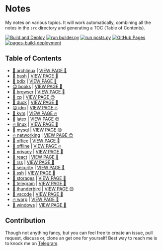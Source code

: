# Notes

My notes on various topics. It will work automatically, combining all the notes in the `src` directory and generating a TOC (Table of Contents).

[![Build and Deploy](https://github.com/SharafatKarim/notes/actions/workflows/action.yml/badge.svg)](https://github.com/SharafatKarim/notes/actions/workflows/action.yml)
[![run builder.py](https://github.com/SharafatKarim/notes/actions/workflows/action.yml/badge.svg)](https://github.com/SharafatKarim/notes/actions/workflows/action.yml)
[![run posts.py](https://github.com/SharafatKarim/notes/actions/workflows/posts.yml/badge.svg)](https://github.com/SharafatKarim/notes/actions/workflows/posts.yml)
[![GitHub Pages](https://github.com/SharafatKarim/notes/actions/workflows/gh-pages.yml/badge.svg)](https://github.com/SharafatKarim/notes/actions/workflows/gh-pages.yml)
[![pages-build-deployment](https://github.com/SharafatKarim/notes/actions/workflows/pages/pages-build-deployment/badge.svg)](https://github.com/SharafatKarim/notes/actions/workflows/pages/pages-build-deployment)


## Table of Contents

- [🤖 archlinux](src/archlinux.md) | <a href='https://sharafat.is-a.dev/notes/archlinux' target='_blank'>VIEW PAGE 👾</a>
- [🎸 bash](src/bash.md) | <a href='https://sharafat.is-a.dev/notes/bash' target='_blank'>VIEW PAGE 🚀</a>
- [🚀 bdix](src/bdix.md) | <a href='https://sharafat.is-a.dev/notes/bdix' target='_blank'>VIEW PAGE 🌈</a>
- [😊 books](src/books.md) | <a href='https://sharafat.is-a.dev/notes/books' target='_blank'>VIEW PAGE 🌟</a>
- [🌟 browser](src/browser.md) | <a href='https://sharafat.is-a.dev/notes/browser' target='_blank'>VIEW PAGE 🚀</a>
- [🚀 cp](src/cp.md) | <a href='https://sharafat.is-a.dev/notes/cp' target='_blank'>VIEW PAGE 😊</a>
- [🤖 duck](src/duck.md) | <a href='https://sharafat.is-a.dev/notes/duck' target='_blank'>VIEW PAGE 🍕</a>
- [😊 idm](src/idm.md) | <a href='https://sharafat.is-a.dev/notes/idm' target='_blank'>VIEW PAGE 🔥</a>
- [🌈 kvm](src/kvm.md) | <a href='https://sharafat.is-a.dev/notes/kvm' target='_blank'>VIEW PAGE 🔥</a>
- [🌟 latex](src/latex.md) | <a href='https://sharafat.is-a.dev/notes/latex' target='_blank'>VIEW PAGE 😊</a>
- [🔥 linux](src/linux.md) | <a href='https://sharafat.is-a.dev/notes/linux' target='_blank'>VIEW PAGE 🤖</a>
- [🎸 mysql](src/mysql.md) | <a href='https://sharafat.is-a.dev/notes/mysql' target='_blank'>VIEW PAGE 😊</a>
- [🔥 networking](src/networking.md) | <a href='https://sharafat.is-a.dev/notes/networking' target='_blank'>VIEW PAGE 😊</a>
- [🌈 office](src/office.md) | <a href='https://sharafat.is-a.dev/notes/office' target='_blank'>VIEW PAGE 🌈</a>
- [🤖 offline](src/offline.md) | <a href='https://sharafat.is-a.dev/notes/offline' target='_blank'>VIEW PAGE 🔥</a>
- [🎸 privacy](src/privacy.md) | <a href='https://sharafat.is-a.dev/notes/privacy' target='_blank'>VIEW PAGE 🌈</a>
- [🍕 react](src/react.md) | <a href='https://sharafat.is-a.dev/notes/react' target='_blank'>VIEW PAGE 🌈</a>
- [🤖 rss](src/rss.md) | <a href='https://sharafat.is-a.dev/notes/rss' target='_blank'>VIEW PAGE 🌈</a>
- [🎸 security](src/security.md) | <a href='https://sharafat.is-a.dev/notes/security' target='_blank'>VIEW PAGE 🌟</a>
- [🌟 ssh](src/ssh.md) | <a href='https://sharafat.is-a.dev/notes/ssh' target='_blank'>VIEW PAGE 🎉</a>
- [🌈 storages](src/storages.md) | <a href='https://sharafat.is-a.dev/notes/storages' target='_blank'>VIEW PAGE 🎸</a>
- [🌈 telegram](src/telegram.md) | <a href='https://sharafat.is-a.dev/notes/telegram' target='_blank'>VIEW PAGE 👾</a>
- [🤖 thunderbird](src/thunderbird.md) | <a href='https://sharafat.is-a.dev/notes/thunderbird' target='_blank'>VIEW PAGE 😊</a>
- [🎉 vscode](src/vscode.md) | <a href='https://sharafat.is-a.dev/notes/vscode' target='_blank'>VIEW PAGE 🍕</a>
- [🔥 warp](src/warp.md) | <a href='https://sharafat.is-a.dev/notes/warp' target='_blank'>VIEW PAGE 🎸</a>
- [🤖 windows](src/windows.md) | <a href='https://sharafat.is-a.dev/notes/windows' target='_blank'>VIEW PAGE 🌟</a>

## Contribution

Though not anything fancy, but you can feel free to create an issue, pull request, discuss or, clone an get one for yourself!
Best way to reach me is to knock me on [Telegram](https://t.me/SharafatKarim).

